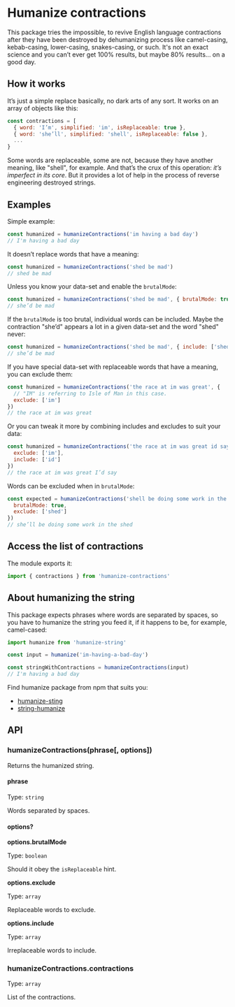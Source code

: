 # Humanize contractions

This package tries the impossible, to revive English language contractions after they have been destroyed by dehumanizing process like camel-casing, kebab-casing, lower-casing, snakes-casing, or such. It's not an exact science and you can’t ever get 100% results, but maybe 80% results... on a good day.

## How it works

It’s just a simple replace basically, no dark arts of any sort. It works on an array of objects like this:

```js
const contractions = [
  { word: 'I’m', simplified: 'im', isReplaceable: true },
  { word: 'she’ll', simplified: 'shell', isReplaceable: false },
  ...
}
```

Some words are replaceable, some are not, because they have another meaning, like "shell", for example. And that’s the crux of this operation: _it’s imperfect in its core_. But it provides a lot of help in the process of reverse engineering destroyed strings.

## Examples

Simple example:

```js
const humanized = humanizeContractions('im having a bad day')
// I'm having a bad day
```

It doesn’t replace words that have a meaning:

```js
const humanized = humanizeContractions('shed be mad')
// shed be mad
```

Unless you know your data-set and enable the `brutalMode`:

```js
const humanized = humanizeContractions('shed be mad', { brutalMode: true })
// she’d be mad
```

If the `brutalMode` is too brutal, individual words can be included. Maybe the contraction "she’d" appears a lot in a given data-set and the word "shed" never:

```js
const humanized = humanizeContractions('shed be mad', { include: ['shed'] })
// she’d be mad
```

If you have special data-set with replaceable words that have a meaning, you can exclude them:

```js
const humanized = humanizeContractions('the race at im was great', {
  // "IM" is referring to Isle of Man in this case.
  exclude: ['im']
})
// the race at im was great
```

Or you can tweak it more by combining includes and excludes to suit your data:

```js
const humanized = humanizeContractions('the race at im was great id say', {
  exclude: ['im'],
  include: ['id']
})
// the race at im was great I’d say
```

Words can be excluded when in `brutalMode`:

```js
const expected = humanizeContractions('shell be doing some work in the shed', {
  brutalMode: true,
  exclude: ['shed']
})
// she’ll be doing some work in the shed
```

## Access the list of contractions

The module exports it:

```js
import { contractions } from 'humanize-contractions'
```

## About humanizing the string

This package expects phrases where words are separated by spaces, so you have to humanize the string you feed it, if it happens to be, for example, camel-cased:

```js
import humanize from 'humanize-string'

const input = humanize('im-having-a-bad-day')

const stringWithContractions = humanizeContractions(input)
// I'm having a bad day
```

Find humanize package from npm that suits you:

- [humanize-sting](https://www.npmjs.com/package/humanize-string)
- [string-humanize](https://www.npmjs.com/package/string-humanize)

## API

### humanizeContractions(phrase[, options])

Returns the humanized string.

#### phrase

Type: `string`

Words separated by spaces.

#### options?

**options.brutalMode**

Type: `boolean`

Should it obey the `isReplaceable` hint.

**options.exclude**

Type: `array`

Replaceable words to exclude.

**options.include**

Type: `array`

Irreplaceable words to include.

### humanizeContractions.contractions

Type: `array`

List of the contractions.
